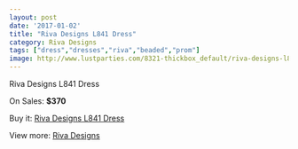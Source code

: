 ```yaml
---
layout: post
date: '2017-01-02'
title: "Riva Designs L841 Dress"
category: Riva Designs
tags: ["dress","dresses","riva","beaded","prom"]
image: http://www.lustparties.com/8321-thickbox_default/riva-designs-l841-dress.jpg
---
```

Riva Designs L841 Dress

On Sales: **$370**
<a href="https://www.lustparties.com/en/riva-designs/2799-riva-designs-l841-dress.html"><amp-img layout="responsive" width="600" height="600" src="//www.lustparties.com/8321-thickbox_default/riva-designs-l841-dress.jpg" alt="Riva Designs L841 Dress 0" /></a>

Buy it: [Riva Designs L841 Dress](https://www.lustparties.com/en/riva-designs/2799-riva-designs-l841-dress.html "Riva Designs L841 Dress")

View more: [Riva Designs](https://www.lustparties.com/en/6-riva-designs "Riva Designs")